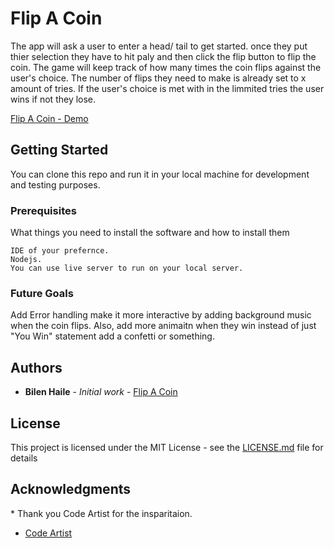 # ​Flip A Coin

​The app will ask a user to enter a head/ tail to get started. once they put thier selection they have to hit paly and then click the flip button to flip the coin. 
The game will keep track of how many times the coin flips against the user's choice. 
The number of flips they need to make is already set to x amount of tries. If the 
user's choice is met with in the limmited tries the user wins if not they lose. 

[Flip A Coin - Demo](https://bhaile4.github.io/Flip-A-Coin/)

## Getting Started
You can clone this repo and run it in your local machine for development and testing purposes.
​
### Prerequisites
What things you need to install the software and how to install them
```
IDE of your prefernce.
Nodejs.
You can use live server to run on your local server.
```
### Future Goals
Add Error handling
make it more interactive by adding background music when the coin flips. 
Also, add more animaitn when they win instead of just "You Win" statement 
add a confetti or something.

## Authors

* **Bilen Haile** - *Initial work* - [Flip A Coin](https://github.com/bhaile4/Flip-A-Coin)
​
## License
This project is licensed under the MIT License - see the [LICENSE.md](LICENSE.md) file for details
​
## Acknowledgments
​* Thank you Code Artist for the insparitaion. 
* [Code Artist](https://codingartistweb.com/)
​